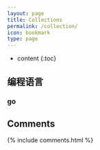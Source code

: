```yaml
---
layout: page
title: Collections
permalink: /collection/
icon: bookmark
type: page
---
```


* content
{:toc}


## 编程语言

### go




## Comments

{% include comments.html %}
